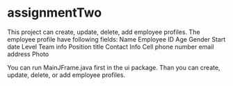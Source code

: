 # assignmentTwo
This project can create, update, delete, add employee profiles.
The employee profile have following fields:
Name
Employee ID
Age
Gender
Start date
Level
Team info
Position title
Contact Info
Cell phone number
email address
Photo

You can run MainJFrame.java first in the ui package. Than you can create, update, delete, or add employee profiles.
